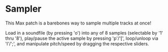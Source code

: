 # Sampler

This Max patch is a barebones way to sample multiple tracks at once! 

Load in a soundfile (by pressing 'o') into any of 8 samples (selectable by '1' thru '8'), play/pause the active sample by pressing 'p'/'[', loop/unloop via 'l'/';', and manipulate pitch/speed by dragging the respective sliders.